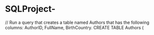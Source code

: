 # SQLProject-
// Run a query that creates a table named Authors that has the following columns: AuthorID, FullName, BirthCountry. 
CREATE TABLE Authors ( 
